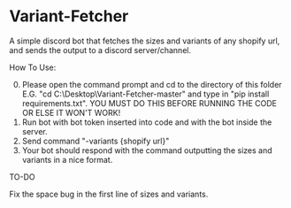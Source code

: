 # Variant-Fetcher
A simple discord bot that fetches the sizes and variants of any shopify url, and sends the output to a discord server/channel.

How  To Use:

0. Please open the command prompt and cd to the directory of this folder E.G. "cd C:\Desktop\Variant-Fetcher-master\" and type in "pip install requirements.txt". YOU MUST DO THIS BEFORE RUNNING THE CODE OR ELSE IT WON'T WORK!
1. Run bot with bot token inserted into code and with the bot inside the server.
2. Send command "-variants {shopify url}"
3. Your bot should respond with the command outputting the sizes and variants in a nice format. 

TO-DO

Fix the space bug in the first line of sizes and variants.
